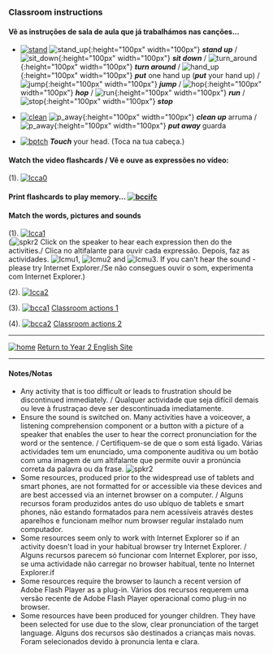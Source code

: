 ### Classroom instructions

#### Vê as instruções de sala de aula que já trabalhámos nas canções...

* [![stand](/images/stand.png)](https://www.youtube.com/watch?v=WsiRSWthV1k)  ![stand_up](/images/stand_up.gif){:height="100px" width="100px"} ***stand up*** / ![sit_down](/images/sit_down.gif){:height="100px" width="100px"} ***sit down*** / ![turn_around](/images/turn_around.gif){:height="100px" width="100px"} ***turn around*** / ![hand_up](/images/hand_up.gif){:height="100px" width="100px"} ***put*** one hand up (***put*** your hand up) / ![jump](/images/jump.gif){:height="100px" width="100px"} ***jump*** / ![hop](/images/hop.gif){:height="100px" width="100px"} ***hop*** / ![run](/images/run.gif){:height="100px" width="100px"} ***run*** / ![stop](/images/stop.gif){:height="100px" width="100px"} ***stop***  

* [![clean](/images/clean.png)](https://www.youtube.com/watch?v=RmNCryV6G_M)  ![p_away](/images/clean.gif){:height="100px" width="100px"} ***clean up*** arruma / ![p_away](/images/p_away.gif){:height="100px" width="100px"} ***put away*** guarda  

* [![bptch](/images/bptch.png)](https://www.youtube.com/watch?v=3ZWtDfBoU-E)  ***Touch*** your head. (Toca na tua cabeça.)  

#### Watch the video flashcards / Vê e ouve as expressões no vídeo:  

(1). [![lcca0](/images/lcca0.png)](https://www.youtube.com/watch?v=UIGD9uFY-C4)


#### Print flashcards to play memory...  [![bccifc](/images/bccifc.PNG)](https://learnenglishkids.britishcouncil.org/sites/kids/files/attachment/flashcards-classroom-language.pdf)  


#### Match the words, pictures and sounds  

(1). [![lcca1](/images/lcca1.PNG)](http://www.learningchocolate.com/content/lets-go-class)  
(![spkr2](/images/spkr2.PNG) Click on the speaker to hear each expression then do the activities./ Clica no altifalante para ouvir cada expressão. Depois, faz as actividades. ![lcmu1](/images/lcmu1.PNG), ![lcmu2](/images/lcmu2.PNG) and ![lcmu3](/images/lcmu3.PNG). If you can't hear the sound - please try Internet Explorer./Se não consegues ouvir o som, experimenta com Internet Explorer.) 

(2). [![lcca2](/images/lcca2.PNG)](http://www.learningchocolate.com/content/classroom-instructions)  

(3). [![bcca1](/images/bcca1.PNG)](https://learnenglishkids.britishcouncil.org/en/word-games/classroom-actions-1) [Classroom actions 1](https://learnenglishkids.britishcouncil.org/en/word-games/classroom-actions-1)

(4). [![bcca2](/images/bcca2.PNG)](https://learnenglishkids.britishcouncil.org/en/word-games/classroom-actions-2) [Classroom actions 2](https://learnenglishkids.britishcouncil.org/en/word-games/classroom-actions-2)

***
[![home](/images/home.PNG)](https://tangerina-pt.github.io/English/Year2) [Return to Year 2 English Site](https://tangerina-pt.github.io/English/Year2)

***

#### Notes/Notas
* Any activity that is too difficult or leads to frustration should be discontinued immediately. / Qualquer actividade que seja difícil demais ou leve à frustraçao deve ser descontinuada imediatamente.
* Ensure the sound is switched on. Many activities have a voiceover, a listening comprehension component or a button with a picture of a speaker that enables the user to hear the correct pronunciation for the word or the sentence. / Certifiquem-se de que o som está ligado. Várias actividades tem um enunciado, uma componente auditiva ou um botão com uma imagem de um altifalante que permite ouvir a pronúncia correta da palavra ou da frase. ![spkr2](/images/spkr2.PNG)
* Some resources, produced prior to the widespread use of tablets and smart phones, are not formatted for or accessible via these devices and are best accessed via an internet browser on a computer. / Alguns recursos foram produzidos antes do uso ubíquo de tablets e smart phones, não estando formatados para nem acessíveis através destes aparelhos e funcionam melhor num browser regular instalado num computador.
* Some resources seem only to work with Internet Explorer so if an activity doesn't load in your habitual browser try Internet Explorer. / Alguns recursos parecem só funcionar com Internet Explorer, por isso, se uma actividade não carregar no browser habitual, tente no Internet Explorer.if
* Some resources require the browser to launch a recent version of Adobe Flash Player as a plug-in. Vários dos recursos requerem uma versão recente de Adobe Flash Player operacional como plug-in no browser.
* Some resources have been produced for younger children. They have been selected for use due to the slow, clear pronunciation of the target language. Alguns dos recursos são destinados a crianças mais novas. Foram selecionados devido à pronuncia lenta e clara.
